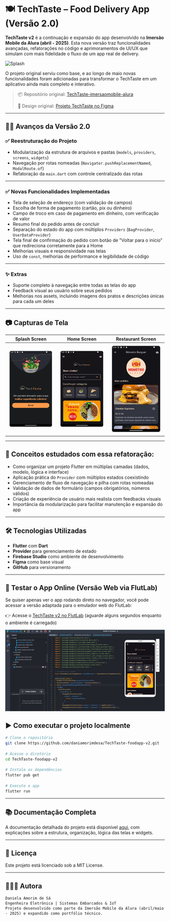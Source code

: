 # 🍽️ TechTaste – Food Delivery App (Versão 2.0)

**TechTaste v2** é a continuação e expansão do app desenvolvido na **Imersão Mobile da Alura (abril - 2025)**. Esta nova versão traz funcionalidades avançadas, refatorações no código e aprimoramentos de UI/UX que simulam com mais fidelidade o fluxo de um app real de delivery.

 ![Splash](assets/screenshots/demo.gif)

O projeto original serviu como base, e ao longo de maio novas funcionalidades foram adicionadas para transformar o TechTaste em um aplicativo ainda mais completo e interativo.

> 📦 Repositório original: [TechTaste-imersaomobile-alura](https://github.com/daniamorimdesa/TechTaste-imersaomobile-alura)
> 
> 🎨 Design original: [Projeto TechTaste no Figma](https://www.figma.com/design/5WKjBnTvAKTraWTRqsjK02/TechTaste-%7C-Imers%C3%A3o?node-id=7-47)

---

## 📱🥗 Avanços da Versão 2.0

### ✅ Reestruturação do Projeto
- Modularização da estrutura de arquivos e pastas (`models`, `providers`, `screens`, `widgets`)
- Navegação por rotas nomeadas (`Navigator.pushReplacementNamed`, `ModalRoute.of`)
- Refatoração da `main.dart` com controle centralizado das rotas

---

### ✅ Novas Funcionalidades Implementadas
- Tela de seleção de endereço (com validação de campos)
- Escolha de forma de pagamento (cartão, pix ou dinheiro)
- Campo de troco em caso de pagamento em dinheiro, com verificação de valor
- Resumo final do pedido antes de concluir
- Separação do estado do app com múltiplos `Providers` (`BagProvider`, `UserDataProvider`)
- Tela final de confirmação do pedido com botão de "Voltar para o início" que redireciona corretamente para a Home
- Melhorias visuais e responsividade nas telas
- Uso de `const`, melhorias de performance e legibilidade de código

---

### ✨ Extras
- Suporte completo à navegação entre todas as telas do app
- Feedback visual ao usuário sobre seus pedidos
- Melhorias nos assets, incluindo imagens dos pratos e descrições únicas para cada um deles

---

## 📷 Capturas de Tela

| Splash Screen | Home Screen | Restaurant Screen |
|--------------|---------------------|------------------|
| ![Splash](assets/screenshots/splash_screen.png) | ![Home](assets/screenshots/home_screen.png) | ![Restaurant](assets/screenshots/restaurant_screen.png) |

---

## 📝 Conceitos estudados com essa refatoração:

- Como organizar um projeto Flutter em múltiplas camadas (dados, modelo, lógica e interface)
- Aplicação prática do `Provider` com múltiplos estados coexistindo
- Gerenciamento de fluxo de navegação e pilha com rotas nomeadas
- Validação de dados de formulário (campos obrigatórios, números válidos)
- Criação de experiência de usuário mais realista com feedbacks visuais
- Importância da modularização para facilitar manutenção e expansão do app

---

## 🛠️ Tecnologias Utilizadas

- **Flutter** com **Dart**
- **Provider** para gerenciamento de estado
- **Firebase Studio** como ambiente de desenvolvimento
- **Figma** como base visual
- **GitHub** para versionamento

---

## 🧪 Testar o App Online (Versão Web via FlutLab)
Se quiser apenas ver o app rodando direto no navegador, você pode acessar a versão adaptada para o emulador web do FlutLab:

👉 Acesse o [TechTaste v2 no FlutLab](https://flutlab.io/editor/856b5b76-28f7-4a5a-a173-ed3c70fa72e1)
(aguarde alguns segundos enquanto o ambiente é carregado)

 ![flutlab_screen](assets/screenshots/flutlab_screenshot.JPG)

## ▶️ Como executar o projeto localmente

```bash
# Clone o repositório
git clone https://github.com/daniamorimdesa/TechTaste-foodapp-v2.git

# Acesse o diretório
cd TechTaste-foodapp-v2

# Instale as dependências
flutter pub get

# Execute o app
flutter run

```
---

## 📚 Documentação Completa
A documentação detalhada do projeto está disponível [aqui](docs), com explicações sobre a estrutura, organização, lógica das telas e widgets.

---

## 📄 Licença
Este projeto está licenciado sob a MIT License.

---

##  👩🏻‍💻 Autora
```
Daniela Amorim de Sá
Engenheira Eletrônica | Sistemas Embarcados & IoT  
Projeto desenvolvido como parte da Imersão Mobile da Alura (abril/maio - 2025) e expandido como portfólio técnico.
```

